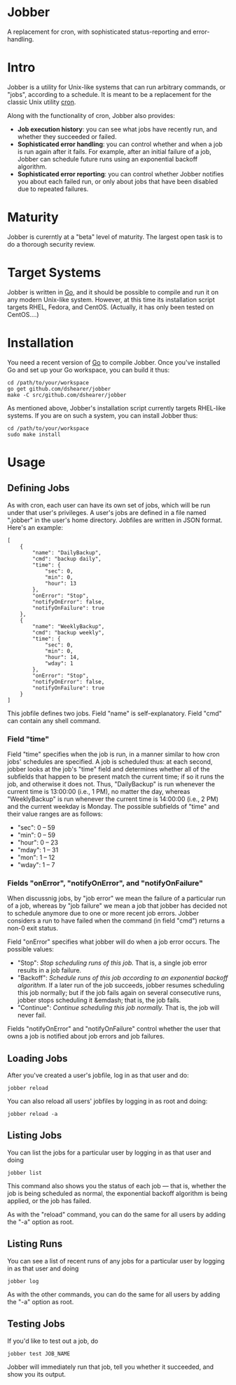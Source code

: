 # Jobber

A replacement for cron, with sophisticated status-reporting and error-handling.

# Intro

Jobber is a utility for Unix-like systems that can run arbitrary commands, or "jobs", according to a schedule.  It is meant to be a replacement for the classic Unix utility [cron](http://en.wikipedia.org/wiki/Cron).

Along with the functionality of cron, Jobber also provides:
* **Job execution history**: you can see what jobs have recently run, and whether they succeeded or failed.
* **Sophisticated error handling**: you can control whether and when a job is run again after it fails.  For example, after an initial failure of a job, Jobber can schedule future runs using an exponential backoff algorithm.
* **Sophisticated error reporting**: you can control whether Jobber notifies you about each failed run, or only about jobs that have been disabled due to repeated failures.

# Maturity

Jobber is curerntly at a "beta" level of maturity.  The largest open task is to do a thorough security review.

# Target Systems

Jobber is written in [Go](http://golang.org/), and it should be possible to compile and run it on any modern Unix-like system.  However, at this time its installation script targets RHEL, Fedora, and CentOS.  (Actually, it has only been tested on CentOS....)

# Installation

You need a recent version of [Go](http://golang.org/) to compile Jobber.  Once you've installed Go and set up your Go workspace, you can build it thus:

    cd /path/to/your/workspace
    go get github.com/dshearer/jobber
    make -C src/github.com/dshearer/jobber

As mentioned above, Jobber's installation script currently targets RHEL-like systems.  If you are on such a system, you can install Jobber thus:

    cd /path/to/your/workspace
    sudo make install

# Usage

## Defining Jobs

As with cron, each user can have its own set of jobs, which will be run under that user's privileges.  A user's jobs are defined in a file named ".jobber" in the user's home directory.  Jobfiles are written in JSON format.  Here's an example:

    [
        {
            "name": "DailyBackup",
            "cmd": "backup daily",
            "time": {
                "sec": 0,
                "min": 0,
                "hour": 13
            },
            "onError": "Stop",
            "notifyOnError": false,
            "notifyOnFailure": true
        },
        {
            "name": "WeeklyBackup",
            "cmd": "backup weekly",
            "time": {
                "sec": 0,
                "min": 0,
                "hour": 14,
                "wday": 1
            },
            "onError": "Stop",
            "notifyOnError": false,
            "notifyOnFailure": true
        }
    ]

This jobfile defines two jobs.  Field "name" is self-explanatory.  Field "cmd" can contain any shell command.

### Field "time"

Field "time" specifies when the job is run, in a manner similar to how cron jobs' schedules are specified.  A job is scheduled thus: at each second, jobber looks at the job's "time" field and determines whether all of the subfields that happen to be present match the current time; if so it runs the job, and otherwise it does not.  Thus, "DailyBackup" is run whenever the current time is 13:00:00 (i.e., 1 PM), no matter the day, whereas "WeeklyBackup" is run whenever the current time is 14:00:00 (i.e., 2 PM) and the current weekday is Monday.  The possible subfields of "time" and their value ranges are as follows:

* "sec": 0 &ndash; 59
* "min": 0 &ndash; 59
* "hour": 0 &ndash; 23
* "mday": 1 &ndash; 31
* "mon": 1 &ndash; 12
* "wday": 1 &ndash; 7

### Fields "onError", "notifyOnError", and "notifyOnFailure"

When discussnig jobs, by "job error" we mean the failure of a particular run of a job, whereas by "job failure" we mean a job that jobber has decided not to schedule anymore due to one or more recent job errors.  Jobber considers a run to have failed when the command (in field "cmd") returns a non-0 exit status.

Field "onError" specifies what jobber will do when a job error occurs.  The possible values:

* "Stop": *Stop scheduling runs of this job.*  That is, a single job error results in a job failure.
* "Backoff": *Schedule runs of this job according to an exponential backoff algorithm.*  If a later run of the job succeeds, jobber resumes scheduling this job normally; but if the job fails again on several consecutive runs, jobber stops scheduling it &emdash; that is, the job fails.
* "Continue": *Continue scheduling this job normally.*  That is, the job will never fail.

Fields "notifyOnError" and "notifyOnFailure" control whether the user that owns a job is notified about job errors and job failures.

## Loading Jobs

After you've created a user's jobfile, log in as that user and do:

    jobber reload

You can also reload all users' jobfiles by logging in as root and doing:

    jobber reload -a

## Listing Jobs

You can list the jobs for a particular user by logging in as that user and doing

    jobber list

This command also shows you the status of each job &mdash; that is, whether the job is being scheduled as normal, the exponential backoff algorithm is being applied, or the job has failed.

As with the "reload" command, you can do the same for all users by adding the "-a" option as root.

## Listing Runs

You can see a list of recent runs of any jobs for a particular user by logging in as that user and doing

    jobber log

As with the other commands, you can do the same for all users by adding the "-a" option as root.

## Testing Jobs

If you'd like to test out a job, do

    jobber test JOB_NAME

Jobber will immediately run that job, tell you whether it succeeded, and show you its output.
